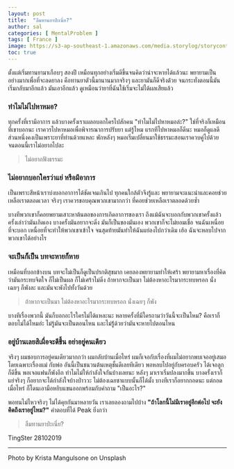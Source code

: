 ```yaml
---
layout: post
title:  "ลืมทานยาป่ะเนี่ย?"
author: sal
categories: [ MentalProblem ]
tags: [ France ]
image: https://s3-ap-southeast-1.amazonaws.com/media.storylog/storycontent/5ce4eada7693ff097e1422c1/15722444427461185557.jpg
toc: true
---
```


ตั้งแต่เริ่มทานยามาเกือบๆ สองปี เหมือนทุกอย่างเริ่มดีขึ้นจนคิดว่าน่าจะหายได้แล้วนะ พยายามเป็นอย่างมากเพื่อที่จะลดยาลง คือทานยาตัวนี้มานานมากจริงๆ และยามันก็ดีจริงด่้วย จนกระทั่งตอนนี้มันเริ่มกลับมาอีกแล้ว มันเอาอีกแล้ว ดูเหมือนว่ายาที่ฉันใช้เริ่มจะไม่ได้ผลเสียแล้ว

### ทำไมไม่ไปหาหมอ?
ทุกครั้งที่เรามีอาการ แล้วบางครั้งเราเผลอบอกใครไปสักคน "ทำไมไม่ไปหาหมอล่ะ?" ใช่ที่จริงก็เหมือนที่เขาบอกนะ เราควรไปหาหมอเพื่อพิจารณาการปรับยา แต่รู้ไหม แรกทีไปหาหมอก็ดีนะ หมอก็ดูแลดี ส่วนหนึ่งคงเป็นเพราะยาที่ท่านด้วยแหละ พักหลังๆ หมอเริ่มเปลี่ยนมาใช้ธรรมะสอนเราควบคู่ไปด้วย  จนตอนนี้เราไม่อยากไปละ

>ไม่อยากฟังธรรมะ

### ไม่อยากบอกใครว่าแย่ หรือมีอาการ
เป็นเพราะสีหน้าเราบ่งบอกอาการได้ชัดเจนเกินไป ทุกคนใกล้ตัวจึงรู้และ พยายามจะแนะนำและคอยช่วยเหลือเราตลอดเวลา จริงๆ เราควรขอบคุณพวกเขามากกว่า ที่คอยช่วยเหลือเราตลอดด้วยซ้ำ

บางทีพวกเขาก็คอยพยามเสาะหาต้นตอของการเกิดอาการของเรา ถึงแม้ฉันจะบอกกับพวกเขาครั้งแล้ว ครั้งเล่าว่ามันเกิดเอง บางครั้งมันอยากจะดิ่ง มันก็เป็นของมันเอง พวกเขาก็จะไม่ยอมเชื่อ จนฉันเหนื่อยที่จะบอก เหนื่อยที่จะทำให้พวกเขาเข้าใจ จนสุดท้ายมันทำให้ฉันแย่ลงไปกว่าเดิม เฮ้อ ฉันจะหลบไปจากพวกเขาได้อย่างไร

### จะเป็นก็เป็น บทจะหายก็หาย
เหมือนที่บอกข้างบน บทจะไม่เป็นก็ดูเป็นปรกติสุขมาก เคยลองพยายามทำให้เศร้า พยายามหาเรื่องที่คิดว่ามันกระทบจิตใจ ก็ไม่เป็นผล ก็ไม่เศร้าไม่ดิ่ง ถ้าหากจะเป็นมา ไม่ต้องหาอะไรมากระทบหรอก นั่งเฉยๆ ก็พังละ และมันจะพังไปทั้งวันด้วย

> ถ้าหากจะเป็นมา ไม่ต้องหาอะไรมากระทบหรอก นั่งเฉยๆ ก็พัง

บางทีเรื่องพวกนี้ มันก็บอกอะไรใครไม่ได้แหละนะ หลายครั้งที่มีใครถามว่าวันนี้จะเป็นไหม? คือเราก็ตอบไม่ได้ไหมอ่ะ ไม่รู้มันจะเป็นตอนไหน และไม่รู้่ด้วยว่ามันจะหายไปตอนไหน

### อยู่บ้านเลยสิเผื่อจะดีขึ้น อย่าอยู่คนเดียว
จริงๆ ผมชอบการอยู่คนเดียวมากกว่า ผมกลับบ้านเมื่อไหร่ ผมก็เจอกับเรื่องที่ผมไม่อยากพบเจออยู่เสมอโดยเฉพาะเรื่องแม่ กับพ่อ อันนี้เป็นชนวนต้นเหตุชั้นดีเลยทีเดียว พอหลบไปอยู่กับครอบครัว ได้เจอลูกก็ดีขึ้น พอเจอแฟนก็พังอีก ทำไมไม่ให้กำลังใจกันบ้างเลยนะ หลังๆ มาเราเริ่มปลงมากขึ้น บางครั้งเราก็แย่จริงๆ ก็อยากจะได้กำลังใจบ้างป่าววะ ไม่ต้องเฉยชาแบบนั้นก็ได้มั้ง บางทีเราก็อยากกอดนะ แต่กอดเมื่อไหร่ ก็โดนเอามือหยิบแขนออกพร้อมกับคำถาม "เป็นอะไร?"

พอทนไม่ไหวจริงๆ ไม่ได้คุยกันมาหลายวัน เราเลยลองถามไปบ้าง **"ถ้าโลกนี้ไม่มีเราอยู่อีกต่อไป จะยังคิดถึงเราอยู่ไหม?"** คำตอบที่ได้ Peak ยิ่งกว่า

>ลืมทานยาป่ะเนี่ย?


TingSter
28102019

---

Photo by Krista Mangulsone on Unsplash
